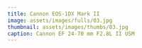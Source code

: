 ```yaml
---
title: Cannon EOS-1DX Mark II
image: assets/images/fulls/03.jpg
thumbnail: assets/images/thumbs/03.jpg
caption: Cannon EF 24-70 mm F2.8L II USM
---
```

